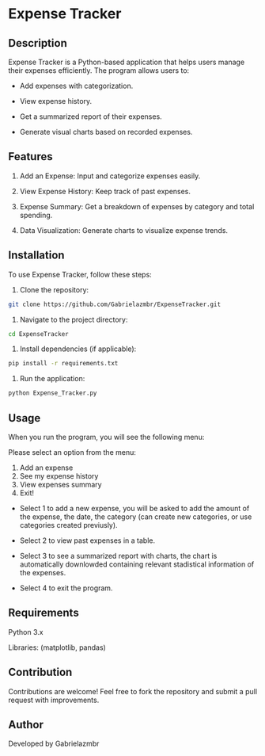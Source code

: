 # Expense Tracker

## Description

Expense Tracker is a Python-based application that helps users manage their expenses efficiently. The program allows users to:

- Add expenses with categorization.

- View expense history.

- Get a summarized report of their expenses.

- Generate visual charts based on recorded expenses.

## Features

1. Add an Expense: Input and categorize expenses easily.

1. View Expense History: Keep track of past expenses.

1. Expense Summary: Get a breakdown of expenses by category and total spending.

1. Data Visualization: Generate charts to visualize expense trends.

## Installation

To use Expense Tracker, follow these steps:

1. Clone the repository:
```sh
git clone https://github.com/Gabrielazmbr/ExpenseTracker.git
```
1. Navigate to the project directory:
```sh
cd ExpenseTracker
```
1. Install dependencies (if applicable):
```sh
pip install -r requirements.txt
```
1. Run the application:
```sh
python Expense_Tracker.py
```
## Usage

When you run the program, you will see the following menu:

Please select an option from the menu:
1. Add an expense
2. See my expense history
3. View expenses summary
4. Exit!

- Select 1 to add a new expense, you will be asked to add the amount of the expense, the date, the category (can create new categories, or use categories created previusly).

- Select 2 to view past expenses in a table.

- Select 3 to see a summarized report with charts, the chart is automatically downlowded containing relevant stadistical information of the expenses.

- Select 4 to exit the program.

## Requirements

Python 3.x

Libraries: (matplotlib, pandas)

## Contribution

Contributions are welcome! Feel free to fork the repository and submit a pull request with improvements.

## Author

Developed by Gabrielazmbr

